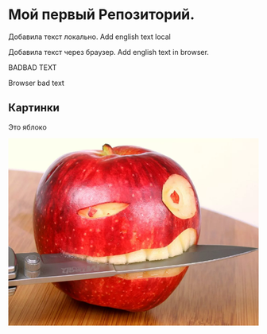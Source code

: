 # Мой первый Репозиторий. 

Добавила текст локально. Add english text local

Добавила текст через браузер. Add english text in browser.

BADBAD TEXT

Browser bad text

## Картинки
Это яблоко

![Яблоко](apple.png)
